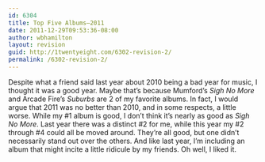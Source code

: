 ```yaml
---
id: 6304
title: Top Five Albums–2011
date: 2011-12-29T09:53:36-08:00
author: wbhamilton
layout: revision
guid: http://1twentyeight.com/6302-revision-2/
permalink: /6302-revision-2/
---
```

Despite what a friend said last year about 2010 being a bad year for music, I thought it was a good year. Maybe that&#8217;s because Mumford&#8217;s _Sigh No More_ and Arcade Fire&#8217;s _Suburbs_ are 2 of my favorite albums. In fact, I would argue that 2011 was no better than 2010, and in some respects, a little worse. While my #1 album is good, I don&#8217;t think it&#8217;s nearly as good as _Sigh No More_. Last year there was a distinct #2 for me, while this year my #2 through #4 could all be moved around. They&#8217;re all good, but one didn&#8217;t necessarily stand out over the others. And like last year, I&#8217;m including an album that might incite a little ridicule by my friends. Oh well, I liked it.